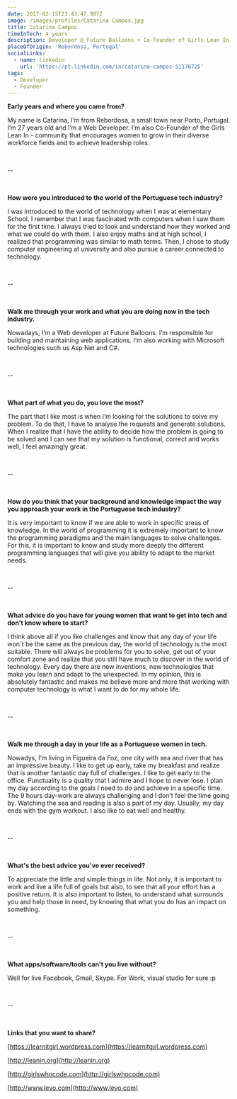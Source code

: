 ```yaml
---
date: 2017-02-15T23:43:47.987Z
image: /images/profiles/Catarina Campos.jpg
title: Catarina Campos
timeInTech: 4 years
description: Developer @ Future Balloons + Co-Founder of Girls Lean In
placeOfOrigin: 'Rebordosa, Portugal'
socialLinks:
  - name: linkedin
    url: 'https://pt.linkedin.com/in/catarina-campos-51170725'
tags:
  - Developer
  - Founder
---
```


**Early
years and where you came from?**

My name is Catarina, I’m
from Rebordosa, a small town near Porto, Portugal. I’m 27 years old and I’m a Web Developer. I’m also
Co-Founder of the Girls Lean In - community
that encourages women to grow in their diverse workforce fields and to achieve
leadership roles.

 

--

 

**How
were you introduced to the world of the Portuguese tech industry?**

I was introduced to the world of
technology when I was at elementary School. I remember that I was fascinated
with computers when I saw them for the first time. I always tried to look and
understand how they worked and what we could do with them. I also enjoy maths
and at high school, I realized that programming was similar to math terms. Then,
I chose to study computer engineering at university and also pursue a career
connected to technology.

 

--

 

**Walk me
through your work and what you are doing now in the tech industry.**

Nowadays, I’m a Web developer
at Future Balloons. I’m responsible for building and maintaining web
applications. I’m also working with Microsoft technologies such us Asp Net and
C#.

 

--

 

**What
part of what you do, you love the most?**

The part that I like most is when I’m
looking for the solutions to solve my problem. To do that, I have to analyse
the requests and generate solutions. When I realize that I have the ability to
decide how the problem is going to be solved and I can see that my solution is
functional, correct and works well, I feel amazingly great.

 

--

 

**How do
you think that your background and knowledge impact the way you approach your
work in the Portuguese tech industry?**

It is very important to know if we are
able to work in specific areas of knowledge. In the world of programming it is
extremely important to know the programming paradigms and the main languages to
solve challenges. For this, it is important to know and study more deeply the
different programming languages that will give you ability to adapt to the market
needs.

 

--

 

**What
advice do you have for young women that want to get into tech and don’t know
where to start?**

I think above all if you
like challenges and know that any day of your life won´t be the same as the
previous day, the world of technology is the most suitable. There will always
be problems for you to solve, get out of your comfort zone and realize that you
still have much to discover in the world of technology. Every day there are new
inventions, new technologies that make you learn and adapt to the unexpected.
In my opinion, this is absolutely fantastic and makes me believe more and more
that working with computer technology is what I want to do for my whole life.

 

--

 

**Walk me
through a day in your life as a Portuguese women in tech.**

Nowadys, I’m living in
Figueira da Foz, one city with sea and river that has an impressive beauty. I
like to get up early, take my breakfast and realize that is another fantastic
day full of challenges. I like to get early to the office. Punctuality is a
quality that I admire and I hope to never lose. I plan my day according to the
goals I need to do and achieve in a specific time. The 9 hours day-work are
always challenging and I don’t feel the time going by. Watching the sea and
reading is also a part of my day. Usually, my day ends with the gym workout. I
also like to eat well and healthy.

 

--

 

**What's
the best advice you've ever received?**

To appreciate the little
and simple things in life. Not only, it is important to work and live a life full
of goals but also, to see that all your effort has a positive return. It is
also important to listen, to understand what surrounds you and help those in
need, by knowing that what you do has an impact on something.

 

--

 

**What
apps/software/tools can't you live without?**

Well for live Facebook, Gmail, Skype. For Work, visual studio for sure :p

 

--

 

**Links that you want to
share?**

[https://learnitgirl.wordpress.com](https://learnitgirl.wordpress.com) 

[http://leanin.org](http://leanin.org) 

[http://girlswhocode.com](http://girlswhocode.com)

[http://www.levo.com](http://www.levo.com) 

 